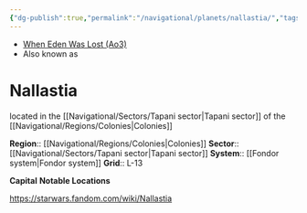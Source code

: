 ```yaml
---
{"dg-publish":true,"permalink":"/navigational/planets/nallastia/","tags":["map","colonies","tapani","unfinished","planet"],"noteIcon":"saber1"}
---
```


- [When Eden Was Lost (Ao3)](https://archiveofourown.org/works/19334440/chapters/45992584)
- Also known as 
# Nallastia

located in the [[Navigational/Sectors/Tapani sector\|Tapani sector]] of the [[Navigational/Regions/Colonies\|Colonies]]

**Region**::  [[Navigational/Regions/Colonies\|Colonies]]
**Sector**::  [[Navigational/Sectors/Tapani sector\|Tapani sector]]
**System**::  [[Fondor system\|Fondor system]]
**Grid**::  L-13

**Capital**
**Notable Locations**

https://starwars.fandom.com/wiki/Nallastia